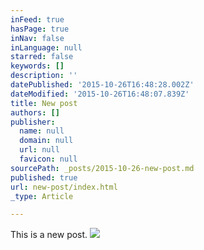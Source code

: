 ```yaml
---
inFeed: true
hasPage: true
inNav: false
inLanguage: null
starred: false
keywords: []
description: ''
datePublished: '2015-10-26T16:48:28.002Z'
dateModified: '2015-10-26T16:48:07.839Z'
title: New post
authors: []
publisher:
  name: null
  domain: null
  url: null
  favicon: null
sourcePath: _posts/2015-10-26-new-post.md
published: true
url: new-post/index.html
_type: Article

---
```

This is a new post.
![](https://the-grid-user-content.s3-us-west-2.amazonaws.com/77891c8e-8510-4cf3-aa21-a0b47cb99a81.jpg)